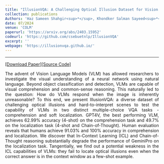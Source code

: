 ```yaml
---
title: "IllusionVQA: A Challenging Optical Illusion Dataset for Vision Language Models"
collection: publications
Authors: 'Haz Sameen Shahgir<sup>*</sup>, Khondker Salman Sayeed<sup>*</sup>, Abhik Bhattacharjee, <b>Wasi Uddin Ahmad</b>, Yue Dong, and Rifat Shahriyar.'
date: 07/2024
venue: 'COLM'
paperurl: 'https://arxiv.org/abs/2403.15952'
codeurl: 'https://github.com/csebuetnlp/IllusionVQA'
excerpt: ''
webpage: 'https://illusionvqa.github.io/'
---
```

---
<a href='https://arxiv.org/pdf/2403.15952.pdf' target="_blank">[Download Paper]</a><a href='https://github.com/csebuetnlp/IllusionVQA' target="_blank">[Source Code]</a>

<p align="justify">
The advent of Vision Language Models (VLM) has allowed researchers to investigate the visual understanding of a neural network using natural language. Beyond object classification and detection, VLMs are capable of visual comprehension and common-sense reasoning. This naturally led to the question: How do VLMs respond when the image is inherently unreasonable? To this end, we present IllusionVQA: a diverse dataset of challenging optical illusions and hard-to-interpret scenes to test the capability of VLMs in two distinct multiple-choice VQA tasks - comprehension and soft localization. GPT4V, the best performing VLM, achieves 62.99% accuracy (4-shot) on the comprehension task and 49.7% on the localization task (4-shot and Chain-of-Thought). Human evaluation reveals that humans achieve 91.03% and 100% accuracy in comprehension and localization. We discover that In-Context Learning (ICL) and Chain-of-Thought reasoning substantially degrade the performance of GeminiPro on the localization task. Tangentially, we find out a potential weakness in the ICL capabilities of VLMs: they fail to locate optical illusions even when the correct answer is in the context window as a few-shot example.
</p>

